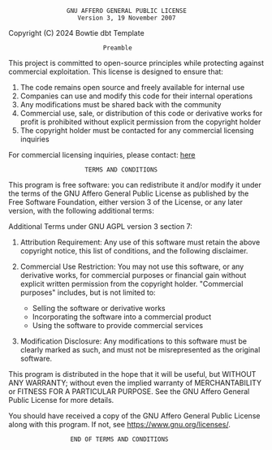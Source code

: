                     GNU AFFERO GENERAL PUBLIC LICENSE
                       Version 3, 19 November 2007

Copyright (C) 2024 Bowtie dbt Template

                              Preamble

This project is committed to open-source principles while protecting
against commercial exploitation. This license is designed to ensure that:

1. The code remains open source and freely available for internal use
2. Companies can use and modify this code for their internal operations
3. Any modifications must be shared back with the community
4. Commercial use, sale, or distribution of this code or derivative works
   for profit is prohibited without explicit permission from the copyright holder
5. The copyright holder must be contacted for any commercial licensing inquiries

For commercial licensing inquiries, please contact: [here](https://www.linkedin.com/in/victordecoster/)

                         TERMS AND CONDITIONS

This program is free software: you can redistribute it and/or modify
it under the terms of the GNU Affero General Public License as published by
the Free Software Foundation, either version 3 of the License, or any later version, with the following additional terms:

Additional Terms under GNU AGPL version 3 section 7:

1. Attribution Requirement:
   Any use of this software must retain the above copyright notice,
   this list of conditions, and the following disclaimer.

2. Commercial Use Restriction:
   You may not use this software, or any derivative works, for commercial
   purposes or financial gain without explicit written permission from
   the copyright holder. "Commercial purposes" includes, but is not limited
   to:
   - Selling the software or derivative works
   - Incorporating the software into a commercial product
   - Using the software to provide commercial services

3. Modification Disclosure:
   Any modifications to this software must be clearly marked as such,
   and must not be misrepresented as the original software.

This program is distributed in the hope that it will be useful,
but WITHOUT ANY WARRANTY; without even the implied warranty of
MERCHANTABILITY or FITNESS FOR A PARTICULAR PURPOSE. See the
GNU Affero General Public License for more details.

You should have received a copy of the GNU Affero General Public License
along with this program. If not, see <https://www.gnu.org/licenses/>.

                     END OF TERMS AND CONDITIONS
